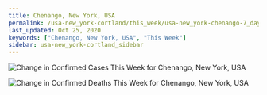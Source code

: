 ```yaml
---
title: Chenango, New York, USA
permalink: /usa-new_york-cortland/this_week/usa-new_york-chenango-7_days.html
last_updated: Oct 25, 2020
keywords: ["Chenango, New York, USA", "This Week"]
sidebar: usa-new_york-cortland_sidebar
---
```


![Change in Confirmed Cases This Week for Chenango, New York, USA](/covid_tracker/images/graphs/usa-new_york-chenango-delta_confirmed-7_days_graph.png)

![Change in Confirmed Deaths This Week for Chenango, New York, USA](/covid_tracker/images/graphs/usa-new_york-chenango-delta_deaths-7_days_graph.png)
